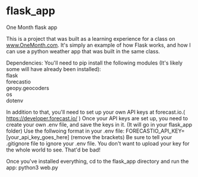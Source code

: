 # flask_app
One Month flask app

This is a project that was built as a learning experience for a class on www.OneMonth.com. 
It's simply an example of how Flask works, and how I can use a python weather app that was built in the same class. 

Dependencies:
You'll need to pip install the following modules
(It's likely some will have already been installed): 
<br>flask
<br>forecastio
<br>geopy.geocoders
<br>os
<br>dotenv


In addition to that, you'll need to set up your own API keys at forecast.io.( https://developer.forecast.io/ )
Once your API keys are set up, you need to create your own .env file, and save the keys in it. (It will go in your flask_app folder)
Use the follwoing format in your .env file: FORECASTIO_API_KEY=[your_api_key_goes_here]  (remove the brackets)
Be sure to tell your .gitignore file to ignore your .env file. You don't want to upload your key for the whole world to see. That'd be bad!

Once you've installed everything, cd to the flask_app directory and run the app: python3 web.py
